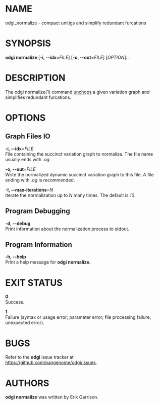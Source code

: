 # NAME

odgi\_normalize - compact unitigs and simplify redundant furcations

# SYNOPSIS

**odgi normalize** \[**-i, --idx**=*FILE*\] \[**-o, --out**=*FILE*\] \[*OPTION*\]…

# DESCRIPTION

The odgi normalize(1) command [unchops](#odgi_unchop.adoc#_odgi_unchop1) a given variation graph and simplifies redundant furcations.

# OPTIONS

## Graph Files IO

**-i, --idx**=*FILE*  
File containing the succinct variation graph to normalize. The file name usually ends with *.og*.

**-o, --out**=*FILE*  
Write the normalized dynamic succinct variation graph to this file. A file ending with *.og* is recommended.

**-I, --max-iterations**=*N*  
Iterate the normalization up to *N* many times. The default is *10*.

## Program Debugging

**-d, --debug**  
Print information about the normalization process to stdout.

## Program Information

**-h, --help**  
Print a help message for **odgi normalize**.

# EXIT STATUS

**0**  
Success.

**1**  
Failure (syntax or usage error; parameter error; file processing failure; unexpected error).

# BUGS

Refer to the **odgi** issue tracker at <https://github.com/pangenome/odgi/issues>.

# AUTHORS

**odgi normalize** was written by Erik Garrison.
